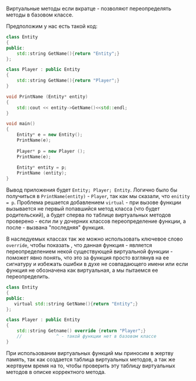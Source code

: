 Виртуальные методы если вкратце - позволяют переопределять методы в базовом классе. 

Предположим у нас есть такой код:
```c++
class Entity
{
public:
    std::string GetName(){return "Entity";}
};

class Player : public Entity
{
    std::string GetName(){return "Player";}
}

void PrintName (Entity* entity) 
{
    std::cout << entity->GetName()<<std::endl;
}

void main()
{
    Entity* e = new Entity();
    PrintName(e);
    
    Player* p = new Player ();
    PrintName(e);
    
    Entity* entity = p;
    PrintName (entity);
}
```

Вывод приложения будет `Entity; Player; Entity`. Логично было бы получиться в `PrintName(entity)` - `Player`, так как мы сказали, что `enitity = p`. Проблема решается добавлением `virtual` - при вызове функции вызывается не первый попавшийся метод класса (что будет родительский), а будет сперва по таблице виртуальных методов проверено - если ли у дочерних классов переопределение функции, а после - вызвана "последняя" функция. 

В наследуемых классах так же можно использовать ключевое слово `override`, чтобы показать , что данная функция - является переопределением некой существующей виртуальной функции - поможет явно понять, что это за функция просто взглянув на ее сигнатуру и избежать ошибки в духе не совпадающего имени или если функция не обозначена как виртуальная, а мы пытаемся ее переопределить. 
```c++
class Entity
{
public:
   virtual std::string GetName(){return "Entity";}
};

class Player : public Entity
{
    std::string Getname() override {return "Player";}
    //             ^ - такой функции нет в базовом классе
}
```
При использовании виртуальных функций мы приносим в жертву память, так как создается таблица виртуальных методов, а так же жертвуем время на то, чтобы проверить эту таблицу виртуальных методов в описке корректного метода.